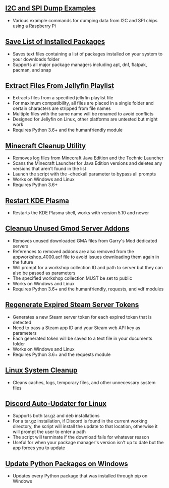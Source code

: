## [I2C and SPI Dump Examples](scripts/DumpExamples.sh)
- Various example commands for dumping data from I2C and SPI chips using a Raspberry Pi

## [Save List of Installed Packages](scripts/GetInstalledPackages.sh)
- Saves text files containing a list of packages installed on your system to your downloads folder
- Supports all major package managers including apt, dnf, flatpak, pacman, and snap

## [Extract Files From Jellyfin Playlist](scripts/JellyfinPlaylistExtractor.py)
- Extracts files from a specified jellyfin playlist file
- For maximum compatibility, all files are placed in a single folder and certain characters are stripped from file names
- Multiple files with the same name will be renamed to avoid conflicts
- Designed for Jellyfin on Linux, other platforms are untested but might work
- Requires Python 3.6+ and the humanfriendly module

## [Minecraft Cleanup Utility](scripts/MinecraftCleanup.py)
- Removes log files from Minecraft Java Edition and the Technic Launcher
- Scans the Minecraft Launcher for Java Edition versions and deletes any versions that aren't found in the list
- Launch the script with the -checkall parameter to bypass all prompts
- Works on Windows and Linux
- Requires Python 3.6+

## [Restart KDE Plasma](scripts/RestartPlasma.sh)
- Restarts the KDE Plasma shell, works with version 5.10 and newer

## [Cleanup Unused Gmod Server Addons](scripts/ServerGMACleanup.py)
- Removes unused downloaded GMA files from Garry's Mod dedicated servers
- References to removed addons are also removed from the appworkshop_4000.acf file to avoid issues downloading them again in the future
- Will prompt for a workshop collection ID and path to server but they can also be passed as parameters
- The specified workshop collection MUST be set to public
- Works on Windows and Linux
- Requires Python 3.6+ and the humanfriendly, requests, and vdf modules

## [Regenerate Expired Steam Server Tokens](scripts/SteamTokenGenerator.py)
- Generates a new Steam server token for each expired token that is detected
- Need to pass a Steam app ID and your Steam web API key as parameters
- Each generated token will be saved to a text file in your documents folder
- Works on Windows and Linux
- Requires Python 3.6+ and the requests module

## [Linux System Cleanup](scripts/SystemCleanup.sh)
- Cleans caches, logs, temporary files, and other unnecessary system files

## [Discord Auto-Updater for Linux](scripts/UpdateDiscord.sh)
- Supports both tar.gz and deb installations
- For a tar.gz installation, if Discord is found in the current working directory, the script will install the update to that location, otherwise it will prompt the user to enter a path
- The script will terminate if the download fails for whatever reason
- Useful for when your package manager's version isn't up to date but the app forces you to update

## [Update Python Packages on Windows](scripts/UpdatePythonPackages.ps1)
- Updates every Python package that was installed through pip on Windows
